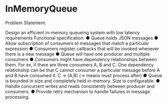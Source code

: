 # InMemoryQueue

Problem Statement:

Design an efficient in-memory queueing system with low latency requirements
Functional specification:
● Queue holds JSON messages
● Allow subscription of consumers to messages that match a particular
expression
● Consumers register callbacks that will be invoked whenever there is a new
message
● Queue will have one producer and multiple consumers
● Consumers might have dependency relationships between them. For ex, if
there are three consumers A, B and C. One dependency relationship can be
that C cannot consumer a particular message before A and B have consumed
it. C -> (A,B) (-> means must process after)
● Queue is bounded in size and completely held in-memory. Size is configurable.
● Handle concurrent writes and reads consistently between producer and
consumers.
● Provide retry mechanism to handle failures in message processing.

